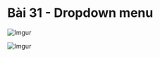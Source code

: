 # Bài 31 - Dropdown menu  

![Imgur](https://i.imgur.com/MvuM82E.png)  

![Imgur](https://i.imgur.com/r2x2FSt.png)  

